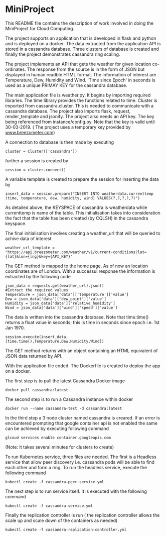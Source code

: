 # MiniProject
This README file contains the description of work involved in doing the MiniProject for Cloud Computing.

The project supports an application that is developed in flask and python and is deployed on a docker. The data extracted from the application API is stored in a cassandra database. Three clusters of database is created and finally the project demonstrates cassandra ring scaling.

The project implements an API that gets the weather for given location co-ordinates. The response from the source is in the form of JSON but displayed in human readble HTML format. The information of interest are Temperature, Dew, Humidity and Wind. 'Time since Epoch' in seconds is used as a unique PRIMAY KEY for the cassandra database.

The main application file is weather.py. It begins by importing required libraries. The time library provides the functions related to time. Cluster is imported from cassandra.cluster. This is needed to communicate with a cassandra database. The project also imports flask, request, render_template and jsonify. The project also needs an API key. The key being referenced from instance/config.py. Note that the key is valid until 30-03-2019. ( The project uses a temporary key provided by www.breezometer.com)

A connection to database is then made by executing

    cluster = Cluster(['cassandra'])
    
further a session is created by
    
    session = cluster.connect()

A variable template is created to prepare the session for inserting the data by

    insert_data = session.prepare("INSERT INTO weatherdata.currenttemp (time, temperature, dew, humidity, wind) VALUES(?,?,?,?,?)")

As detailed above, the KEYSPACE of cassandra is weatherdata while currenttemp is name of the table. This initialisation takes into consideration the fact that the table has been created (by CQLSH) in the cassandra keyspace. 

The final initialisation involves creating a weather_url that will be queried to achive data of interest

    weather_url_template = "https://api.breezometer.com/weather/v1/current-conditions?lat={lat}&lon={lng}&key={API_KEY}"
The GET method is mapped to the home page. As of now an location coordinates are of London. With a successul response the information is extracted by the following code
    
    json_data = requests.get(weather_url).json()
    #Extract the required values
    Temperature = json_data['data']['temperature']['value']
    Dew = json_data['data']['dew_point']['value']
    Humidity = json_data['data']['relative_humidity']
    Wind = json_data['data']['wind']['speed']['value'] 
 
The data is written into the cassandra database. Note that time.time() returns a float value in seconds; this is time in seconds since epoch i.e. 1st Jan 1970. 

    session.execute(insert_data,[time.time(),Temperature,Dew,Humidity,Wind])
 
The GET method returns with an object containing an HTML equivalent of JSON data returned by API.

With the application file coded. The Dockerfile is created to deploy the app on a docker.


The first step is to pull the latest Cassandra Docker image
    
    docker pull cassandra:latest

The second step is to run a Cassandra instance within docker
    
    docker run --name cassandra-test -d cassandra:latest
  
In the third step a 3 node cluster named cassandra is creared. If an error is encountered prompting that google container api is not enabled the same can be achieved by executing following command

    glcoud services enable container.googleapis.com
    
(Note: It takes several minutes for clusters to create)

To run Kubernetes service, three files are needed. The first is a Headless service that allow peer discovery i.e. cassandra pods will be able to find each other and form a ring. To run the headless service, execute the following command

    kubectl create -f cassandra-peer-service.yml
 
 The next step is to run service itself. It is executed with the following command
 
    kubectl create -f cassandra-service.yml
    
 Finally the replication controller is run ( the replication controller allows the scale up and scale down of the containers as needed)
 
    kubectl create -f cassandra-replication-controller.yml
 
 
